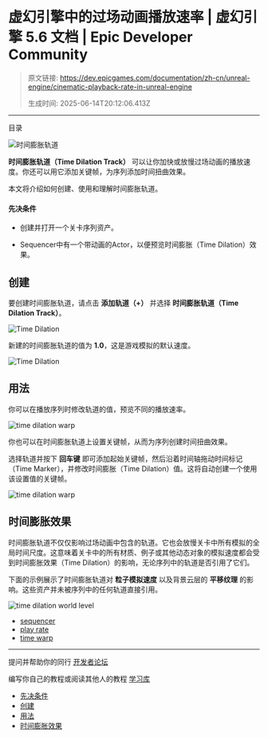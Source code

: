 # 虚幻引擎中的过场动画播放速率 | 虚幻引擎 5.6 文档 | Epic Developer Community

> 原文链接: https://dev.epicgames.com/documentation/zh-cn/unreal-engine/cinematic-playback-rate-in-unreal-engine
> 
> 生成时间: 2025-06-14T20:12:06.413Z

---

目录

![时间膨胀轨道](https://dev.epicgames.com/community/api/documentation/image/e225978d-46fb-4a81-963c-0949ea2da765?resizing_type=fill&width=1920&height=335)

**时间膨胀轨道（Time Dilation Track）** 可以让你加快或放慢过场动画的播放速度。你还可以用它添加关键帧，为序列添加时间扭曲效果。

本文将介绍如何创建、使用和理解时间膨胀轨道。

#### 先决条件

-   创建并打开一个关卡序列资产。
    
-   Sequencer中有一个带动画的Actor，以便预览时间膨胀（Time Dilation）效果。
    

## 创建

要创建时间膨胀轨道，请点击 **添加轨道（+）** 并选择 **时间膨胀轨道（Time Dilation Track）**。

![Time Dilation](https://d1iv7db44yhgxn.cloudfront.net/documentation/images/dc29b60c-ffd5-47ba-9eee-1d28cb1cae32/createtd1.png)

新建的时间膨胀轨道的值为 **1.0**，这是游戏模拟的默认速度。

![Time Dilation](https://d1iv7db44yhgxn.cloudfront.net/documentation/images/edf8069f-db17-4194-a495-05b9e063daee/tddefault.png)

## 用法

你可以在播放序列时修改轨道的值，预览不同的播放速率。

![time dilation warp](https://d1iv7db44yhgxn.cloudfront.net/documentation/images/299448e5-0481-4110-b1d5-aef8da4587a2/tdaffecttime1.gif)

你也可以在时间膨胀轨道上设置关键帧，从而为序列创建时间扭曲效果。

选择轨道并按下 **回车键** 即可添加起始关键帧，然后沿着时间轴拖动时间标记（Time Marker），并修改时间膨胀（Time Dilation）值。这将自动创建一个使用该设置值的关键帧。

![time dilation warp](https://d1iv7db44yhgxn.cloudfront.net/documentation/images/4fee2858-762b-4c63-a653-20436c94d4b0/tdaffecttime2.gif)

## 时间膨胀效果

时间膨胀轨道不仅仅影响过场动画中包含的轨道。它也会放慢关卡中所有模拟的全局时间尺度。这意味着关卡中的所有材质、例子或其他动态对象的模拟速度都会受到时间膨胀效果（Time Dilation）的影响，无论序列中的轨道是否引用了它们。

下面的示例展示了时间膨胀轨道对 **粒子模拟速度** 以及背景云层的 **平移纹理** 的影响。这些资产并未被序列中的任何轨道直接引用。

![time dilation world level](https://d1iv7db44yhgxn.cloudfront.net/documentation/images/ab1e9a7e-564c-4b83-b998-d296519c5cbe/tdaffectworld.gif)

-   [sequencer](https://dev.epicgames.com/community/search?query=sequencer)
-   [play rate](https://dev.epicgames.com/community/search?query=play%20rate)
-   [time warp](https://dev.epicgames.com/community/search?query=time%20warp)

* * *

提问并帮助你的同行 [开发者论坛](https://forums.unrealengine.com/categories?tag=unreal-engine)

编写你自己的教程或阅读其他人的教程 [学习库](https://dev.epicgames.com/community/unreal-engine/learning)

-   [先决条件](/documentation/zh-cn/unreal-engine/cinematic-playback-rate-in-unreal-engine#%E5%85%88%E5%86%B3%E6%9D%A1%E4%BB%B6)
-   [创建](/documentation/zh-cn/unreal-engine/cinematic-playback-rate-in-unreal-engine#%E5%88%9B%E5%BB%BA)
-   [用法](/documentation/zh-cn/unreal-engine/cinematic-playback-rate-in-unreal-engine#%E7%94%A8%E6%B3%95)
-   [时间膨胀效果](/documentation/zh-cn/unreal-engine/cinematic-playback-rate-in-unreal-engine#%E6%97%B6%E9%97%B4%E8%86%A8%E8%83%80%E6%95%88%E6%9E%9C)